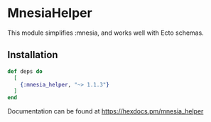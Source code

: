 # MnesiaHelper

This module simplifies :mnesia, and works well with Ecto schemas.

## Installation

```elixir
def deps do
  [
    {:mnesia_helper, "~> 1.1.3"}
  ]
end
```

Documentation can be found at https://hexdocs.pm/mnesia_helper

